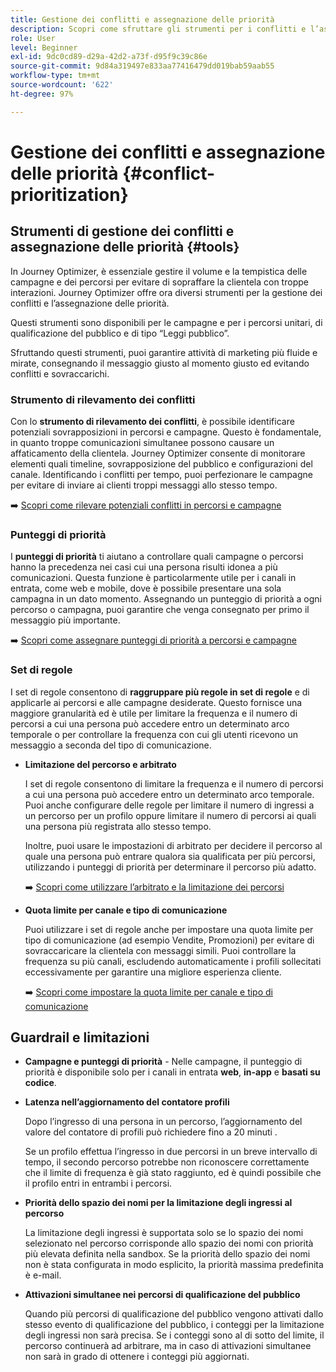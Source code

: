 ```yaml
---
title: Gestione dei conflitti e assegnazione delle priorità
description: Scopri come sfruttare gli strumenti per i conflitti e l’assegnazione delle priorità di Journey Optimizer.
role: User
level: Beginner
exl-id: 9dc0cd89-d29a-42d2-a73f-d95f9c39c86e
source-git-commit: 9d84a319497e833aa77416479dd019bab59aab55
workflow-type: tm+mt
source-wordcount: '622'
ht-degree: 97%

---
```


# Gestione dei conflitti e assegnazione delle priorità {#conflict-prioritization}

## Strumenti di gestione dei conflitti e assegnazione delle priorità {#tools}

In Journey Optimizer, è essenziale gestire il volume e la tempistica delle campagne e dei percorsi per evitare di sopraffare la clientela con troppe interazioni. Journey Optimizer offre ora diversi strumenti per la gestione dei conflitti e l’assegnazione delle priorità.

Questi strumenti sono disponibili per le campagne e per i percorsi unitari, di qualificazione del pubblico e di tipo “Leggi pubblico”.

Sfruttando questi strumenti, puoi garantire attività di marketing più fluide e mirate, consegnando il messaggio giusto al momento giusto ed evitando conflitti e sovraccarichi.

### Strumento di rilevamento dei conflitti

Con lo **strumento di rilevamento dei conflitti**, è possibile identificare potenziali sovrapposizioni in percorsi e campagne. Questo è fondamentale, in quanto troppe comunicazioni simultanee possono causare un affaticamento della clientela. Journey Optimizer consente di monitorare elementi quali timeline, sovrapposizione del pubblico e configurazioni del canale. Identificando i conflitti per tempo, puoi perfezionare le campagne per evitare di inviare ai clienti troppi messaggi allo stesso tempo.

➡️ [Scopri come rilevare potenziali conflitti in percorsi e campagne](conflicts.md)

### Punteggi di priorità

I **punteggi di priorità** ti aiutano a controllare quali campagne o percorsi hanno la precedenza nei casi cui una persona risulti idonea a più comunicazioni. Questa funzione è particolarmente utile per i canali in entrata, come web e mobile, dove è possibile presentare una sola campagna in un dato momento. Assegnando un punteggio di priorità a ogni percorso o campagna, puoi garantire che venga consegnato per primo il messaggio più importante.

➡️ [Scopri come assegnare punteggi di priorità a percorsi e campagne](priority-scores.md)

### Set di regole

I set di regole consentono di **raggruppare più regole in set di regole** e di applicarle ai percorsi e alle campagne desiderate. Questo fornisce una maggiore granularità ed è utile per limitare la frequenza e il numero di percorsi a cui una persona può accedere entro un determinato arco temporale o per controllare la frequenza con cui gli utenti ricevono un messaggio a seconda del tipo di comunicazione.

* **Limitazione del percorso e arbitrato**

  I set di regole consentono di limitare la frequenza e il numero di percorsi a cui una persona può accedere entro un determinato arco temporale. Puoi anche configurare delle regole per limitare il numero di ingressi a un percorso per un profilo oppure limitare il numero di percorsi ai quali una persona più registrata allo stesso tempo.

  Inoltre, puoi usare le impostazioni di arbitrato per decidere il percorso al quale una persona può entrare qualora sia qualificata per più percorsi, utilizzando i punteggi di priorità per determinare il percorso più adatto.

  ➡️ [Scopri come utilizzare l’arbitrato e la limitazione dei percorsi](journey-capping.md)

* **Quota limite per canale e tipo di comunicazione**

  Puoi utilizzare i set di regole anche per impostare una quota limite per tipo di comunicazione (ad esempio Vendite, Promozioni) per evitare di sovraccaricare la clientela con messaggi simili. Puoi controllare la frequenza su più canali, escludendo automaticamente i profili sollecitati eccessivamente per garantire una migliore esperienza cliente.

  ➡️ [Scopri come impostare la quota limite per canale e tipo di comunicazione](../conflict-prioritization/channel-capping.md)

## Guardrail e limitazioni

* **Campagne e punteggi di priorità** - Nelle campagne, il punteggio di priorità è disponibile solo per i canali in entrata **web**, **in-app** e **basati su codice**.

* **Latenza nell’aggiornamento del contatore profili**

  Dopo l’ingresso di una persona in un percorso, l’aggiornamento del valore del contatore di profili può richiedere fino a 20 minuti .

  Se un profilo effettua l’ingresso in due percorsi in un breve intervallo di tempo, il secondo percorso potrebbe non riconoscere correttamente che il limite di frequenza è già stato raggiunto, ed è quindi possibile che il profilo entri in entrambi i percorsi.

* **Priorità dello spazio dei nomi per la limitazione degli ingressi al percorso**

  La limitazione degli ingressi è supportata solo se lo spazio dei nomi selezionato nel percorso corrisponde allo spazio dei nomi con priorità più elevata definita nella sandbox. Se la priorità dello spazio dei nomi non è stata configurata in modo esplicito, la priorità massima predefinita è e-mail.

* **Attivazioni simultanee nei percorsi di qualificazione del pubblico**

  Quando più percorsi di qualificazione del pubblico vengono attivati dallo stesso evento di qualificazione del pubblico, i conteggi per la limitazione degli ingressi non sarà precisa. Se i conteggi sono al di sotto del limite, il percorso continuerà ad arbitrare, ma in caso di attivazioni simultanee non sarà in grado di ottenere i conteggi più aggiornati.
